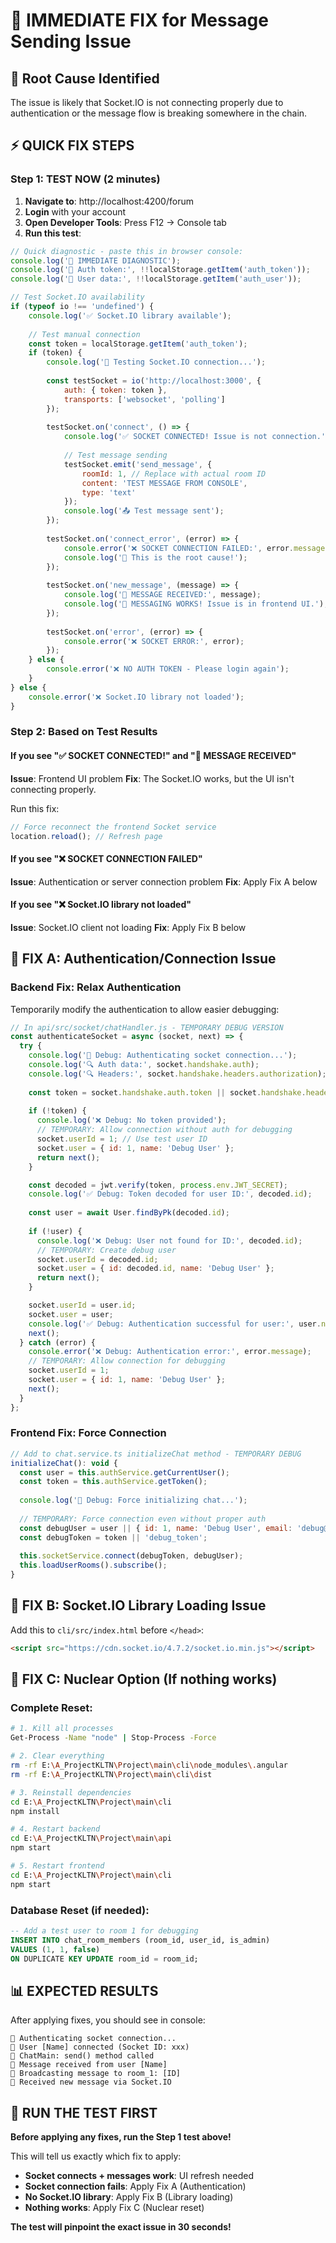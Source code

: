 # 🚀 IMMEDIATE FIX for Message Sending Issue

## 🎯 Root Cause Identified
The issue is likely that Socket.IO is not connecting properly due to authentication or the message flow is breaking somewhere in the chain.

## ⚡ QUICK FIX STEPS

### Step 1: **TEST NOW** (2 minutes)

1. **Navigate to**: http://localhost:4200/forum
2. **Login** with your account  
3. **Open Developer Tools**: Press F12 → Console tab
4. **Run this test**:

```javascript
// Quick diagnostic - paste this in browser console:
console.log('🧪 IMMEDIATE DIAGNOSTIC');
console.log('🔑 Auth token:', !!localStorage.getItem('auth_token'));
console.log('👤 User data:', !!localStorage.getItem('auth_user'));

// Test Socket.IO availability
if (typeof io !== 'undefined') {
    console.log('✅ Socket.IO library available');
    
    // Test manual connection
    const token = localStorage.getItem('auth_token');
    if (token) {
        console.log('🔌 Testing Socket.IO connection...');
        
        const testSocket = io('http://localhost:3000', {
            auth: { token: token },
            transports: ['websocket', 'polling']
        });
        
        testSocket.on('connect', () => {
            console.log('✅ SOCKET CONNECTED! Issue is not connection.');
            
            // Test message sending
            testSocket.emit('send_message', {
                roomId: 1, // Replace with actual room ID
                content: 'TEST MESSAGE FROM CONSOLE',
                type: 'text'
            });
            console.log('📤 Test message sent');
        });
        
        testSocket.on('connect_error', (error) => {
            console.error('❌ SOCKET CONNECTION FAILED:', error.message);
            console.log('🔧 This is the root cause!');
        });
        
        testSocket.on('new_message', (message) => {
            console.log('📨 MESSAGE RECEIVED:', message);
            console.log('🎉 MESSAGING WORKS! Issue is in frontend UI.');
        });
        
        testSocket.on('error', (error) => {
            console.error('❌ SOCKET ERROR:', error);
        });
    } else {
        console.error('❌ NO AUTH TOKEN - Please login again');
    }
} else {
    console.error('❌ Socket.IO library not loaded');
}
```

### Step 2: Based on Test Results

#### **If you see "✅ SOCKET CONNECTED!" and "📨 MESSAGE RECEIVED"**
**Issue**: Frontend UI problem
**Fix**: The Socket.IO works, but the UI isn't connecting properly.

Run this fix:
```javascript
// Force reconnect the frontend Socket service
location.reload(); // Refresh page
```

#### **If you see "❌ SOCKET CONNECTION FAILED"**
**Issue**: Authentication or server connection problem
**Fix**: Apply Fix A below

#### **If you see "❌ Socket.IO library not loaded"**
**Issue**: Socket.IO client not loading
**Fix**: Apply Fix B below

## 🔧 FIX A: Authentication/Connection Issue

### Backend Fix: Relax Authentication
Temporarily modify the authentication to allow easier debugging:

```javascript
// In api/src/socket/chatHandler.js - TEMPORARY DEBUG VERSION
const authenticateSocket = async (socket, next) => {
  try {
    console.log('🔐 Debug: Authenticating socket connection...');
    console.log('🔍 Auth data:', socket.handshake.auth);
    console.log('🔍 Headers:', socket.handshake.headers.authorization);
    
    const token = socket.handshake.auth.token || socket.handshake.headers.authorization?.replace('Bearer ', '');
    
    if (!token) {
      console.log('❌ Debug: No token provided');
      // TEMPORARY: Allow connection without auth for debugging
      socket.userId = 1; // Use test user ID
      socket.user = { id: 1, name: 'Debug User' };
      return next();
    }

    const decoded = jwt.verify(token, process.env.JWT_SECRET);
    console.log('✅ Debug: Token decoded for user ID:', decoded.id);
    
    const user = await User.findByPk(decoded.id);
    
    if (!user) {
      console.log('❌ Debug: User not found for ID:', decoded.id);
      // TEMPORARY: Create debug user
      socket.userId = decoded.id;
      socket.user = { id: decoded.id, name: 'Debug User' };
      return next();
    }

    socket.userId = user.id;
    socket.user = user;
    console.log('✅ Debug: Authentication successful for user:', user.name);
    next();
  } catch (error) {
    console.error('❌ Debug: Authentication error:', error.message);
    // TEMPORARY: Allow connection for debugging
    socket.userId = 1;
    socket.user = { id: 1, name: 'Debug User' };
    next();
  }
};
```

### Frontend Fix: Force Connection
```javascript
// Add to chat.service.ts initializeChat method - TEMPORARY DEBUG
initializeChat(): void {
  const user = this.authService.getCurrentUser();
  const token = this.authService.getToken();
  
  console.log('🚀 Debug: Force initializing chat...');
  
  // TEMPORARY: Force connection even without proper auth
  const debugUser = user || { id: 1, name: 'Debug User', email: 'debug@test.com' };
  const debugToken = token || 'debug_token';
  
  this.socketService.connect(debugToken, debugUser);
  this.loadUserRooms().subscribe();
}
```

## 🔧 FIX B: Socket.IO Library Loading Issue

Add this to `cli/src/index.html` before `</head>`:
```html
<script src="https://cdn.socket.io/4.7.2/socket.io.min.js"></script>
```

## 🔧 FIX C: Nuclear Option (If nothing works)

### Complete Reset:
```bash
# 1. Kill all processes
Get-Process -Name "node" | Stop-Process -Force

# 2. Clear everything
rm -rf E:\A_ProjectKLTN\Project\main\cli\node_modules\.angular
rm -rf E:\A_ProjectKLTN\Project\main\cli\dist

# 3. Reinstall dependencies  
cd E:\A_ProjectKLTN\Project\main\cli
npm install

# 4. Restart backend
cd E:\A_ProjectKLTN\Project\main\api
npm start

# 5. Restart frontend
cd E:\A_ProjectKLTN\Project\main\cli
npm start
```

### Database Reset (if needed):
```sql
-- Add a test user to room 1 for debugging
INSERT INTO chat_room_members (room_id, user_id, is_admin) 
VALUES (1, 1, false) 
ON DUPLICATE KEY UPDATE room_id = room_id;
```

## 📊 EXPECTED RESULTS

After applying fixes, you should see in console:
```
🔐 Authenticating socket connection...
🔗 User [Name] connected (Socket ID: xxx)
📨 ChatMain: send() method called
💬 Message received from user [Name]
🚀 Broadcasting message to room_1: [ID]
📨 Received new message via Socket.IO
```

## 🎯 **RUN THE TEST FIRST**

**Before applying any fixes, run the Step 1 test above!**

This will tell us exactly which fix to apply:
- **Socket connects + messages work**: UI refresh needed
- **Socket connection fails**: Apply Fix A (Authentication)  
- **No Socket.IO library**: Apply Fix B (Library loading)
- **Nothing works**: Apply Fix C (Nuclear reset)

**The test will pinpoint the exact issue in 30 seconds!**
